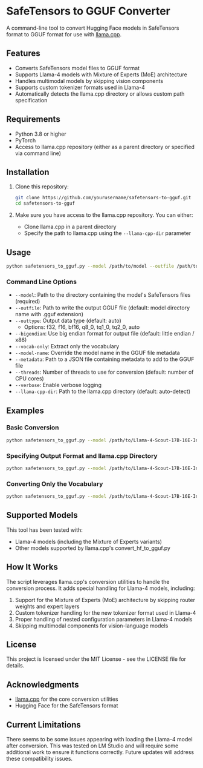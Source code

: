 # SafeTensors to GGUF Converter

A command-line tool to convert Hugging Face models in SafeTensors format to GGUF format for use with [llama.cpp](https://github.com/ggerganov/llama.cpp).

## Features

- Converts SafeTensors model files to GGUF format
- Supports Llama-4 models with Mixture of Experts (MoE) architecture
- Handles multimodal models by skipping vision components
- Supports custom tokenizer formats used in Llama-4
- Automatically detects the llama.cpp directory or allows custom path specification

## Requirements

- Python 3.8 or higher
- PyTorch
- Access to llama.cpp repository (either as a parent directory or specified via command line)

## Installation

1. Clone this repository:
   ```bash
   git clone https://github.com/yourusername/safetensors-to-gguf.git
   cd safetensors-to-gguf
   ```

2. Make sure you have access to the llama.cpp repository. You can either:
   - Clone llama.cpp in a parent directory
   - Specify the path to llama.cpp using the `--llama-cpp-dir` parameter

## Usage

```bash
python safetensors_to_gguf.py --model /path/to/model --outfile /path/to/output.gguf
```

### Command Line Options

- `--model`: Path to the directory containing the model's SafeTensors files (required)
- `--outfile`: Path to write the output GGUF file (default: model directory name with .gguf extension)
- `--outtype`: Output data type (default: auto)
  - Options: f32, f16, bf16, q8_0, tq1_0, tq2_0, auto
- `--bigendian`: Use big endian format for output file (default: little endian / x86)
- `--vocab-only`: Extract only the vocabulary
- `--model-name`: Override the model name in the GGUF file metadata
- `--metadata`: Path to a JSON file containing metadata to add to the GGUF file
- `--threads`: Number of threads to use for conversion (default: number of CPU cores)
- `--verbose`: Enable verbose logging
- `--llama-cpp-dir`: Path to the llama.cpp directory (default: auto-detect)

## Examples

### Basic Conversion

```bash
python safetensors_to_gguf.py --model /path/to/Llama-4-Scout-17B-16E-Instruct
```

### Specifying Output Format and llama.cpp Directory

```bash
python safetensors_to_gguf.py --model /path/to/Llama-4-Scout-17B-16E-Instruct --outtype f16 --llama-cpp-dir /path/to/llama.cpp
```

### Converting Only the Vocabulary

```bash
python safetensors_to_gguf.py --model /path/to/Llama-4-Scout-17B-16E-Instruct --vocab-only
```

## Supported Models

This tool has been tested with:
- Llama-4 models (including the Mixture of Experts variants)
- Other models supported by llama.cpp's convert_hf_to_gguf.py

## How It Works

The script leverages llama.cpp's conversion utilities to handle the conversion process. It adds special handling for Llama-4 models, including:

1. Support for the Mixture of Experts (MoE) architecture by skipping router weights and expert layers
2. Custom tokenizer handling for the new tokenizer format used in Llama-4
3. Proper handling of nested configuration parameters in Llama-4 models
4. Skipping multimodal components for vision-language models

## License

This project is licensed under the MIT License - see the LICENSE file for details.

## Acknowledgments

- [llama.cpp](https://github.com/ggerganov/llama.cpp) for the core conversion utilities
- Hugging Face for the SafeTensors format

## Current Limitations

There seems to be some issues appearing with loading the Llama-4 model after conversion. This was tested on LM Studio and will require some additional work to ensure it functions correctly. Future updates will address these compatibility issues.